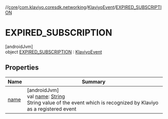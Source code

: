//[core](../../../../index.md)/[com.klaviyo.coresdk.networking](../../index.md)/[KlaviyoEvent](../index.md)/[EXPIRED_SUBSCRIPTION](index.md)

# EXPIRED_SUBSCRIPTION

[androidJvm]\
object [EXPIRED_SUBSCRIPTION](index.md) : [KlaviyoEvent](../index.md)

## Properties

| Name | Summary |
|---|---|
| [name](../name.md) | [androidJvm]<br>val [name](../name.md): [String](https://kotlinlang.org/api/latest/jvm/stdlib/kotlin/-string/index.html)<br>String value of the event which is recognized by Klaviyo as a registered event |
